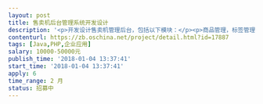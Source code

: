 ```yaml
---                
layout: post       
title: 售卖机后台管理系统开发设计           
description: '<p>开发设计售卖机管理后台，包括以下模块：</p><p>商品管理，标签管理，库存管理，订单管理</p><p>柜点管理，角色权限，监测管理等</p><p>对接微信支付及模版消息</p><p><br></p><p>可远程开发，每周一次面谈项目进程。</p>'     
contenturl: https://zb.oschina.net/project/detail.html?id=17887      
tags: [Java,PHP,企业应用]            
salary: 10000-50000元          
publish_time: '2018-01-04 13:37:41'         
start_time: '2018-01-04 13:37:41'           
apply: 6                   
time_range: 2 月              
status: 招募中                  
---                 
```

